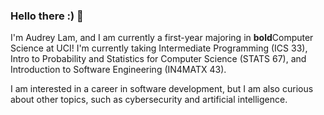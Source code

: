 ### Hello there :) 👋

I'm Audrey Lam, and I am currently a first-year majoring in **bold**Computer Science at UCI! 
I'm currently taking Intermediate Programming (ICS 33), Intro to Probability and Statistics for Computer Science (STATS 67), and Introduction to Software Engineering (IN4MATX 43). 

I am interested in a career in software development, but I am also curious about other topics, such as cybersecurity and artificial intelligence. 
